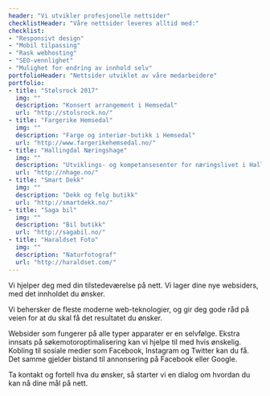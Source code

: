 ```yaml
---
header: "Vi utvikler profesjonelle nettsider"
checklistHeader: "Våre nettsider leveres alltid med:"
checklist:
- "Responsivt design"
- "Mobil tilpassing"
- "Rask webhosting"
- "SEO-vennlighet"
- "Mulighet for endring av innhold selv"
portfolioHeader: "Nettsider utviklet av våre medarbeidere"
portfolio:
- title: "Stølsrock 2017"
  img: ""
  description: "Konsert arrangement i Hemsedal"
  url: "http://stolsrock.no/"
- title: "Fargerike Hemsedal"
  img: ""
  description: "Farge og interiør-butikk i Hemsedal"
  url: "http://www.fargerikehemsedal.no/"
- title: "Hallingdal Næringshage"
  img: ""
  description: "Utviklings- og kompetansesenter for næringslivet i Hallingdal"
  url: "http://nhage.no/"
- title: "Smart Dekk"
  img: ""
  description: "Dekk og felg butikk"
  url: "http://smartdekk.no/"
- title: "Saga bil"
  img: ""
  description: "Bil butikk"
  url: "http://sagabil.no/"
- title: "Haraldset Foto"
  img: ""
  description: "Naturfotograf"
  url: "http://haraldset.com/"
---
```

Vi hjelper deg med din tilstedeværelse på nett. Vi lager dine nye websiders, med det innholdet du ønsker.

Vi behersker de fleste moderne web-teknologier, og gir deg gode råd på veien for at du skal få det resultatet du ønsker.

Websider som fungerer på alle typer apparater er en selvfølge. Ekstra innsats på søkemotoroptimalisering kan vi hjelpe til med hvis ønskelig. Kobling til sosiale medier som Facebook, Instagram og Twitter kan du få. Det samme gjelder bistand til annonsering på Facebook eller Google.

Ta kontakt og fortell hva du ønsker, så starter vi en dialog om hvordan du kan nå dine mål på nett.